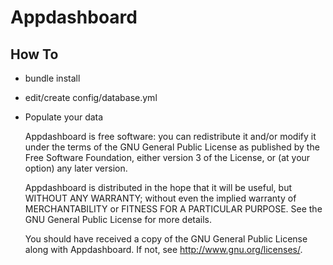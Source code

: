 Appdashboard
=========


How To
------
* bundle install
* edit/create config/database.yml
* Populate your data

    Appdashboard is free software: you can redistribute it and/or modify
    it under the terms of the GNU General Public License as published by
    the Free Software Foundation, either version 3 of the License, or
    (at your option) any later version.

    Appdashboard is distributed in the hope that it will be useful,
    but WITHOUT ANY WARRANTY; without even the implied warranty of
    MERCHANTABILITY or FITNESS FOR A PARTICULAR PURPOSE.  See the
    GNU General Public License for more details.

    You should have received a copy of the GNU General Public License
    along with Appdashboard.  If not, see <http://www.gnu.org/licenses/>.

